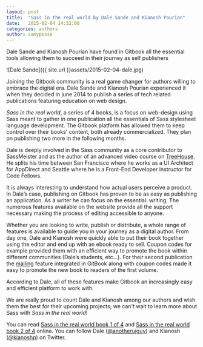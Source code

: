 ```yaml
---
layout: post
title:  "Sass in the real world by Dale Sande and Kianosh Pourian"
date:   2015-02-04 14:32:00
categories: authors
author: samypesse
---
```


Dale Sande and Kianosh Pourian have found in Gitbook all the essential tools allowing them to succeed in their journey as self publishers

<!-- more -->

![Dale Sande]({{ site.url }}assets/2015-02-04-dale.jpg)

Joining the Gitbook community is a real game changer for authors willing to embrace the digital era. Dale Sande and Kianosh Pourian experienced it when they decided in june 2014 to publish a series of tech related publications featuring education on web design.

*Sass in the real world*, a series of 4 books, is a focus on web-design using Sass meant to gather in one publication all the essentials of Sass stylesheet language development. The Gitbook platform has allowed them to keep control over their books' content, both already commercialized. They plan on publishing two more in the following months.

Dale is deeply involved in the Sass community as a core contributor to SassMeister and as the author of an advanced video course on [TreeHouse](http://blog.teamtreehouse.com/new-course-advanced-sass). He splits his time between San Francisco where he works as a UI Architect for AppDirect and Seattle where he is a Front-End Developer instructor for Code Fellows.

It is always interesting to understand how actual users perceive a product. In Dale’s case, publishing on Gitbook has proven to be as easy as publishing an application. As a writer he can focus on the essential: writing. The numerous features available on the website provide all the support necessary making the process of editing accessible to anyone.

Whether you are looking to write, publish or distribute, a whole range of features is available to guide you in your journey as a digital author. From day one, Dale and Kianosh were quickly able to put their book together using the editor and end up with an ebook ready to sell. Coupon codes for example provided them with an efficient way to promote the book within different communities (Dale’s students, etc...). For their second publication the [mailing](http://help.gitbook.com/platform/mailing.html) feature integrated in GitBook along with coupon codes made it easy to promote the new book to readers of the first volume.

According to Dale, all of these features make Gitbook an increasingly easy and efficient platform to work with.

We are really proud to count Dale and Kianosh among our authors and wish them the best for their upcoming projects; we can't wait to learn more about Sass with *Sass in the real world*!

You can read [Sass in the real world book 1 of 4](http://anotheruiguy.gitbooks.io/sassintherealworld_book-i/) and [Sass in the real world book 2 of 4](http://anotheruiguy.gitbooks.io/sass-in-the-real-world-book-2-of-4/) online.
You can follow Dale ([@anotheruiguy](https://twitter.com/anotheruiguy)) and Kianosh ([@kianoshp](https://twitter.com/kianoshp)) on Twitter.

